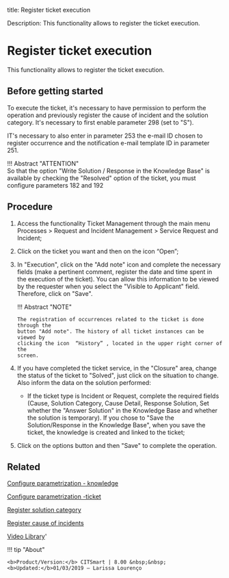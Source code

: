 title:  Register ticket execution
 
Description: This functionality allows to register the ticket execution.

# Register ticket execution
This functionality allows to register the ticket execution.

Before getting started
--------------------------

To execute the ticket, it's necessary to have permission to perform the
operation and previously register the cause of incident and the solution
category. It's necessary to first enable parameter 298 (set to "S").

IT's necessary to also enter in parameter 253 the e-mail ID chosen to register
occurrence and the notification e-mail template ID in parameter 251.

!!! Abstract "ATTENTION"  
    So that the option "Write Solution / Response in the Knowledge Base" is
    available by checking the "Resolved" option of the ticket, you must
    configure parameters 182 and 192

Procedure
-------------

1.  Access the functionality Ticket Management through the main menu Processes
    \> Request and Incident Management \> Service Request and Incident;

2.  Click on the ticket you want and then on the icon “Open”;

3.  In "Execution", click on the "Add note" icon and complete the necessary
    fields (make a pertinent comment, register the date and time spent in the
    execution of the ticket). You can allow this information to be viewed by the
    requester when you select the "Visible to Applicant" field. Therefore, click
    on "Save".

    !!! Abstract "NOTE"

        The registration of occurrences related to the ticket is done through the
        button "Add note". The history of all ticket instances can be viewed by
        clicking the icon  “History” , located in the upper right corner of the
        screen.  

4.  If you have completed the ticket service, in the "Closure" area, change the
    status of the ticket to "Solved", just click on the situation to change.
    Also inform the data on the solution performed:
    
    -   If the ticket type is Incident or Request, complete the required fields
    (Cause, Solution Category, Cause Detail, Response Solution, Set whether the
    "Answer Solution" in the Knowledge Base and whether the solution is
    temporary). If you chose to "Save the Solution/Response in the Knowledge
    Base", when you save the ticket, the knowledge is created and linked to the
    ticket;

5.  Click on the options button and then "Save" to complete the operation.


Related
-----------
[Configure parametrization - knowledge](/en-us/citsmart-platform-8/platform-administration/parameters-list/configure-parametrization-knowledge.html)

[Configure parametrization -ticket](/en-us/citsmart-platform-8/platform-administration/parameters-list/configure-parametrization-ticket.html)

[Register solution category](/en-us/citsmart-platform-8/processes/portfolio-and-catalog/configuration/register-solution-category.html)

[Register cause of incidents](/en-us/citsmart-platform-8/processes/portfolio-and-catalog/configuration/register-cause-incidents.html)

<i class='fa fa-youtube-play  fa-2x' style='color:#97ce17;vertical-align: middle;'> </i> [Video Library](https://www.youtube.com/playlist?list=PLB5qK2uzf2RNrJnhiXj3dbmgsm9-quhfz)'

!!! tip "About"

    <b>Product/Version:</b> CITSmart | 8.00 &nbsp;&nbsp;
    <b>Updated:</b>01/03/2019 – Larissa Lourenço

